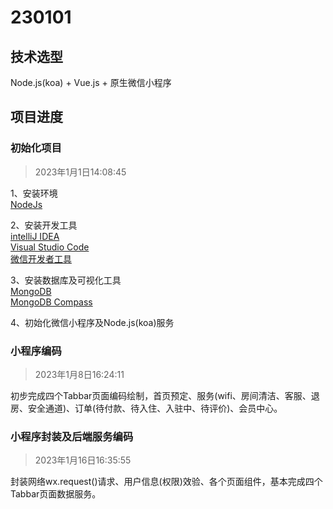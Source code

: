 # 230101

## 技术选型
Node.js(koa) + Vue.js + 原生微信小程序

## 项目进度


### 初始化项目
> 2023年1月1日14:08:45

1、安装环境  
[NodeJs](https://nodejs.org/dist/v18.13.0/node-v18.13.0-x64.msi)

2、安装开发工具  
[intelliJ IDEA](https://www.jetbrains.com/)  
[Visual Studio Code](https://code.visualstudio.com/)  
[微信开发者工具](https://developers.weixin.qq.com/miniprogram/dev/devtools/download.html)

3、安装数据库及可视化工具  
[MongoDB](https://www.mongodb.com/)  
[MongoDB Compass](https://www.mongodb.com/products/compass)

4、初始化微信小程序及Node.js(koa)服务  

### 小程序编码
> 2023年1月8日16:24:11

初步完成四个Tabbar页面编码绘制，首页预定、服务(wifi、房间清洁、客服、退房、安全通道)、订单(待付款、待入住、入驻中、待评价)、会员中心。


### 小程序封装及后端服务编码
> 2023年1月16日16:35:55

封装网络wx.request()请求、用户信息(权限)效验、各个页面组件，基本完成四个Tabbar页面数据服务。




